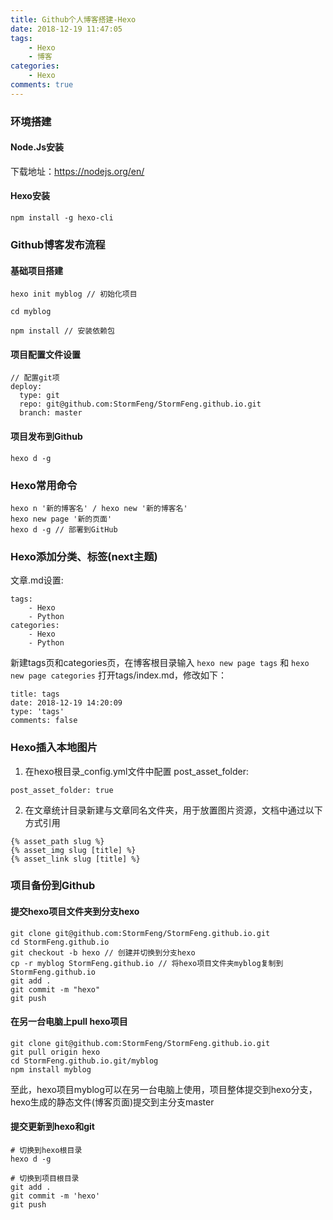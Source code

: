 ```yaml
---
title: Github个人博客搭建-Hexo
date: 2018-12-19 11:47:05
tags: 
    - Hexo
    - 博客
categories:
    - Hexo
comments: true
---
```

### 环境搭建
#### Node.Js安装
下载地址：https://nodejs.org/en/
#### Hexo安装
```angular2
npm install -g hexo-cli
```
### Github博客发布流程
#### 基础项目搭建
```
hexo init myblog // 初始化项目

cd myblog

npm install // 安装依赖包
```
#### 项目配置文件设置
```
// 配置git项
deploy:
  type: git
  repo: git@github.com:StormFeng/StormFeng.github.io.git
  branch: master
```
#### 项目发布到Github
```
hexo d -g
```
### Hexo常用命令
```
hexo n '新的博客名' / hexo new '新的博客名'
hexo new page '新的页面'
hexo d -g // 部署到GitHub
```
### Hexo添加分类、标签(next主题)
文章.md设置:
```
tags:
    - Hexo
    - Python
categories:
    - Hexo
    - Python
```
新建tags页和categories页，在博客根目录输入 `hexo new page tags` 和 `hexo new page categories`
打开tags/index.md，修改如下：
```
title: tags
date: 2018-12-19 14:20:09
type: 'tags'
comments: false
```
### Hexo插入本地图片
1. 在hexo根目录_config.yml文件中配置 post_asset_folder:
```
post_asset_folder: true
```
2. 在文章统计目录新建与文章同名文件夹，用于放置图片资源，文档中通过以下方式引用
```
{% asset_path slug %}
{% asset_img slug [title] %}
{% asset_link slug [title] %}
```

### 项目备份到Github
#### 提交hexo项目文件夹到分支hexo
```
git clone git@github.com:StormFeng/StormFeng.github.io.git
cd StormFeng.github.io
git checkout -b hexo // 创建并切换到分支hexo
cp -r myblog StormFeng.github.io // 将hexo项目文件夹myblog复制到StormFeng.github.io
git add .
git commit -m "hexo"
git push
```
#### 在另一台电脑上pull hexo项目
```
git clone git@github.com:StormFeng/StormFeng.github.io.git
git pull origin hexo
cd StormFeng.github.io.git/myblog
npm install myblog
```
至此，hexo项目myblog可以在另一台电脑上使用，项目整体提交到hexo分支，hexo生成的静态文件(博客页面)提交到主分支master
#### 提交更新到hexo和git
```
# 切换到hexo根目录
hexo d -g

# 切换到项目根目录
git add .
git commit -m 'hexo'
git push
```